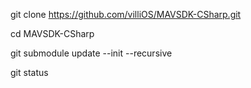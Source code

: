 git clone https://github.com/villiOS/MAVSDK-CSharp.git

cd MAVSDK-CSharp

git submodule update --init --recursive

git status
